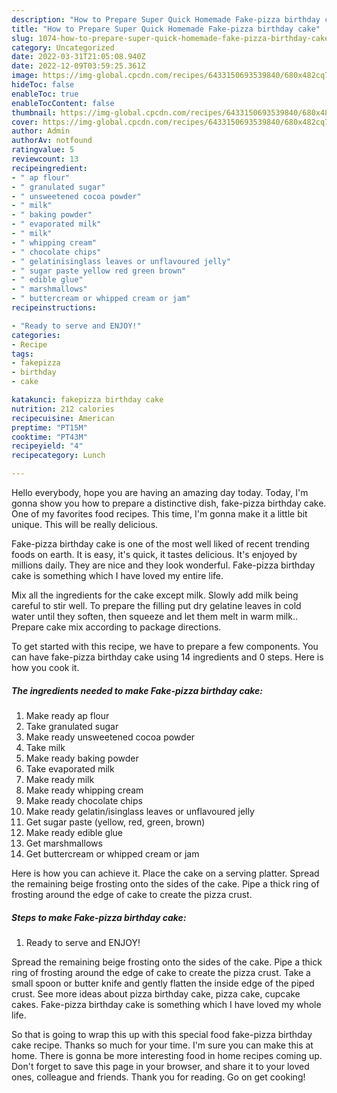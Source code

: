 ```yaml
---
description: "How to Prepare Super Quick Homemade Fake-pizza birthday cake"
title: "How to Prepare Super Quick Homemade Fake-pizza birthday cake"
slug: 1074-how-to-prepare-super-quick-homemade-fake-pizza-birthday-cake
category: Uncategorized
date: 2022-03-31T21:05:08.940Z
date: 2022-12-09T03:59:25.361Z
image: https://img-global.cpcdn.com/recipes/6433150693539840/680x482cq70/fake-pizza-birthday-cake-recipe-main-photo.jpg
hideToc: false
enableToc: true
enableTocContent: false
thumbnail: https://img-global.cpcdn.com/recipes/6433150693539840/680x482cq70/fake-pizza-birthday-cake-recipe-main-photo.jpg
cover: https://img-global.cpcdn.com/recipes/6433150693539840/680x482cq70/fake-pizza-birthday-cake-recipe-main-photo.jpg
author: Admin
authorAv: notfound
ratingvalue: 5
reviewcount: 13
recipeingredient:
- " ap flour"
- " granulated sugar"
- " unsweetened cocoa powder"
- " milk"
- " baking powder"
- " evaporated milk"
- " milk"
- " whipping cream"
- " chocolate chips"
- " gelatinisinglass leaves or unflavoured jelly"
- " sugar paste yellow red green brown"
- " edible glue"
- " marshmallows"
- " buttercream or whipped cream or jam"
recipeinstructions:

- "Ready to serve and ENJOY!"
categories:
- Recipe
tags:
- fakepizza
- birthday
- cake

katakunci: fakepizza birthday cake 
nutrition: 212 calories
recipecuisine: American
preptime: "PT15M"
cooktime: "PT43M"
recipeyield: "4"
recipecategory: Lunch

---
```



Hello everybody, hope you are having an amazing day today. Today, I'm gonna show you how to prepare a distinctive dish, fake-pizza birthday cake. One of my favorites food recipes. This time, I'm gonna make it a little bit unique. This will be really delicious.

Fake-pizza birthday cake is one of the most well liked of recent trending foods on earth. It is easy, it's quick, it tastes delicious. It's enjoyed by millions daily. They are nice and they look wonderful. Fake-pizza birthday cake is something which I have loved my entire life.

Mix all the ingredients for the cake except milk. Slowly add milk being careful to stir well. To prepare the filling put dry gelatine leaves in cold water until they soften, then squeeze and let them melt in warm milk.. Prepare cake mix according to package directions.


To get started with this recipe, we have to prepare a few components. You can have fake-pizza birthday cake using 14 ingredients and 0 steps. Here is how you cook it.

<!--inarticleads1-->

##### The ingredients needed to make Fake-pizza birthday cake:

1. Make ready  ap flour
1. Take  granulated sugar
1. Make ready  unsweetened cocoa powder
1. Take  milk
1. Make ready  baking powder
1. Take  evaporated milk
1. Make ready  milk
1. Make ready  whipping cream
1. Make ready  chocolate chips
1. Make ready  gelatin/isinglass leaves or unflavoured jelly
1. Get  sugar paste (yellow, red, green, brown)
1. Make ready  edible glue
1. Get  marshmallows
1. Get  buttercream or whipped cream or jam


Here is how you can achieve it. Place the cake on a serving platter. Spread the remaining beige frosting onto the sides of the cake. Pipe a thick ring of frosting around the edge of cake to create the pizza crust. 

<!--inarticleads2-->

##### Steps to make Fake-pizza birthday cake:


1. Ready to serve and ENJOY!

Spread the remaining beige frosting onto the sides of the cake. Pipe a thick ring of frosting around the edge of cake to create the pizza crust. Take a small spoon or butter knife and gently flatten the inside edge of the piped crust. See more ideas about pizza birthday cake, pizza cake, cupcake cakes. Fake-pizza birthday cake is something which I have loved my whole life. 

So that is going to wrap this up with this special food fake-pizza birthday cake recipe. Thanks so much for your time. I'm sure you can make this at home. There is gonna be more interesting food in home recipes coming up. Don't forget to save this page in your browser, and share it to your loved ones, colleague and friends. Thank you for reading. Go on get cooking!
